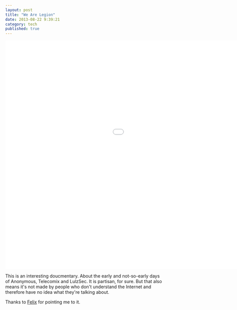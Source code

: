 ```yaml
---
layout: post
title: "We Are Legion"
date: 2013-08-22 9:39:21
category: tech
published: true
---
```


<div class="videoWrapper-16-9"><iframe width="1280" height="720" src="//www.youtube-nocookie.com/embed/2ZUHOELgif0?rel=0" frameborder="0" allowfullscreen></iframe></div>

This is an interesting doucmentary. About the early and not-so-early days of Anonymous, Telecomix and LulzSec. It is partisan, for sure. But that also means it's not made by people who don't understand the Internet and therefore have no idea what they're talking about. 

Thanks to [Felix](http://felixkruse.de) for pointing me to it.

